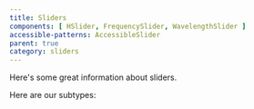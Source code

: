 ```yaml
---
title: Sliders
components: [ HSlider, FrequencySlider, WavelengthSlider ]
accessible-patterns: AccessibleSlider
parent: true
category: sliders
---
```


Here's some great information about sliders.

Here are our subtypes:
